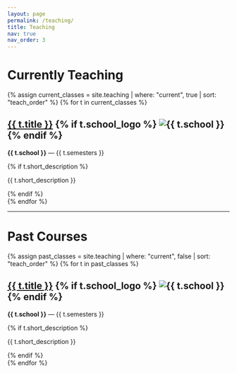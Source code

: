 ```yaml
---
layout: page
permalink: /teaching/
title: Teaching
nav: true
nav_order: 3
---
```


# Currently Teaching

<div class="teaching-list">
  {% assign current_classes = site.teaching | where: "current", true | sort: "teach_order" %}
  {% for t in current_classes %}
    <div class="teaching-entry">
      <h2 class="teaching-title">
        <a href="{{ t.url | relative_url }}">{{ t.title }}</a>
        {% if t.school_logo %}
          <img src="{{ t.school_logo | relative_url }}" alt="{{ t.school }}" class="school-logo">
        {% endif %}
      </h2>
      <p class="teaching-meta">
        <strong>{{ t.school }}</strong> — {{ t.semesters }}
      </p>
      {% if t.short_description %}
        <p class="teaching-desc">{{ t.short_description }}</p>
      {% endif %}
    </div>
  {% endfor %}
</div>

---

# Past Courses

<div class="teaching-list past">
  {% assign past_classes = site.teaching | where: "current", false | sort: "teach_order" %}
  {% for t in past_classes %}
    <div class="teaching-entry">
      <h2 class="teaching-title">
        <a href="{{ t.url | relative_url }}">{{ t.title }}</a>
        {% if t.school_logo %}
          <img src="{{ t.school_logo | relative_url }}" alt="{{ t.school }}" class="school-logo">
        {% endif %}
      </h2>
      <p class="teaching-meta">
        <strong>{{ t.school }}</strong> — {{ t.semesters }}
      </p>
      {% if t.short_description %}
        <p class="teaching-desc">{{ t.short_description }}</p>
      {% endif %}
    </div>
  {% endfor %}
</div>
